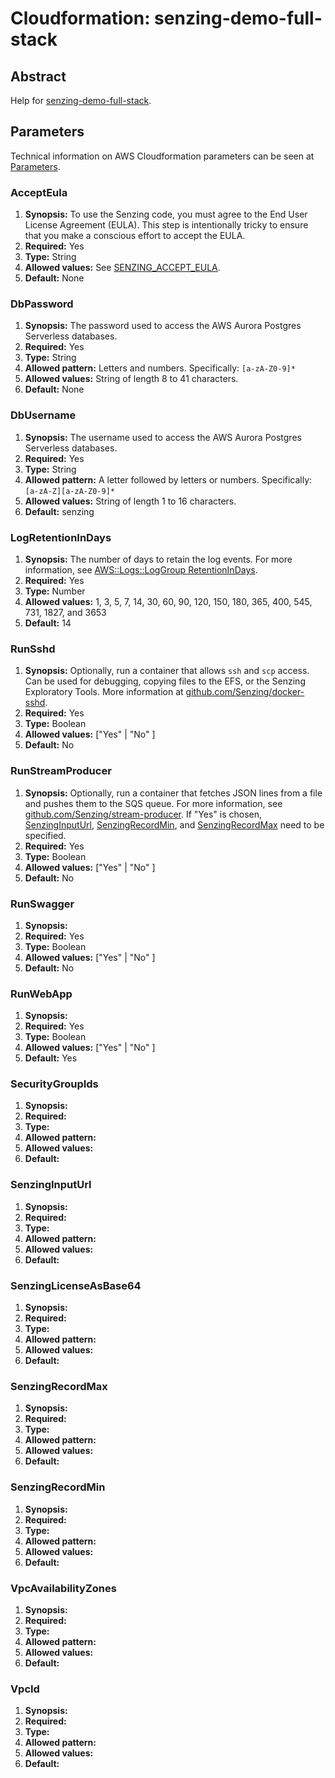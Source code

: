 # Cloudformation:  senzing-demo-full-stack

## Abstract

Help for
[senzing-demo-full-stack](https://github.com/Senzing/aws-cloudformation-ecs/tree/main/cloudformation/senzing-demo-full-stack).

## Parameters

Technical information on AWS Cloudformation parameters can be seen at
[Parameters](https://docs.aws.amazon.com/AWSCloudFormation/latest/UserGuide/parameters-section-structure.html).

### AcceptEula

1. **Synopsis:**
   To use the Senzing code, you must agree to the End User License Agreement (EULA).
   This step is intentionally tricky to ensure that you make a conscious effort to accept the EULA.
1. **Required:** Yes
1. **Type:** String
1. **Allowed values:** See [SENZING_ACCEPT_EULA](https://github.com/Senzing/knowledge-base/blob/master/lists/environment-variables.md#senzing_accept_eula).
1. **Default:** None

### DbPassword

1. **Synopsis:** The password used to access the AWS Aurora Postgres Serverless databases.
1. **Required:** Yes
1. **Type:** String
1. **Allowed pattern:** Letters and numbers. Specifically: `[a-zA-Z0-9]*`
1. **Allowed values:** String of length 8 to 41 characters.
1. **Default:** None

### DbUsername

1. **Synopsis:** The username used to access the AWS Aurora Postgres Serverless databases.
1. **Required:** Yes
1. **Type:** String
1. **Allowed pattern:** A letter followed by letters or numbers. Specifically: `[a-zA-Z][a-zA-Z0-9]*`
1. **Allowed values:** String of length 1 to 16 characters.
1. **Default:** senzing

### LogRetentionInDays

1. **Synopsis:**
   The number of days to retain the log events.
   For more information, see [AWS::Logs::LogGroup RetentionInDays](https://docs.aws.amazon.com/AWSCloudFormation/latest/UserGuide/aws-resource-logs-loggroup.html#cfn-logs-loggroup-retentionindays).
1. **Required:** Yes
1. **Type:** Number
1. **Allowed values:** 1, 3, 5, 7, 14, 30, 60, 90, 120, 150, 180, 365, 400, 545, 731, 1827, and 3653
1. **Default:** 14

### RunSshd

1. **Synopsis:**
   Optionally, run a container that allows `ssh` and `scp` access.
   Can be used for debugging, copying files to the EFS, or the Senzing Exploratory Tools.
   More information at [github.com/Senzing/docker-sshd](https://github.com/Senzing/docker-sshd).
1. **Required:** Yes
1. **Type:** Boolean
1. **Allowed values:**  ["Yes" | "No" ]
1. **Default:** No

### RunStreamProducer

1. **Synopsis:**
   Optionally, run a container that fetches JSON lines from a file and pushes them to the SQS queue.
   For more information, see [github.com/Senzing/stream-producer](https://github.com/Senzing/stream-producer).
   If "Yes" is chosen,
   [SenzingInputUrl](#senzinginputurl),
   [SenzingRecordMin](#senzingrecordmin),
   and
   [SenzingRecordMax](#senzingrecordmax)
   need to be specified.
1. **Required:** Yes
1. **Type:** Boolean
1. **Allowed values:**  ["Yes" | "No" ]
1. **Default:** No

### RunSwagger

1. **Synopsis:**
1. **Required:** Yes
1. **Type:** Boolean
1. **Allowed values:**  ["Yes" | "No" ]
1. **Default:** No

### RunWebApp

1. **Synopsis:**
1. **Required:** Yes
1. **Type:** Boolean
1. **Allowed values:**  ["Yes" | "No" ]
1. **Default:** Yes

### SecurityGroupIds

1. **Synopsis:**
1. **Required:**
1. **Type:**
1. **Allowed pattern:**
1. **Allowed values:**
1. **Default:**

### SenzingInputUrl

1. **Synopsis:**
1. **Required:**
1. **Type:**
1. **Allowed pattern:**
1. **Allowed values:**
1. **Default:**

### SenzingLicenseAsBase64

1. **Synopsis:**
1. **Required:**
1. **Type:**
1. **Allowed pattern:**
1. **Allowed values:**
1. **Default:**

### SenzingRecordMax

1. **Synopsis:**
1. **Required:**
1. **Type:**
1. **Allowed pattern:**
1. **Allowed values:**
1. **Default:**

### SenzingRecordMin

1. **Synopsis:**
1. **Required:**
1. **Type:**
1. **Allowed pattern:**
1. **Allowed values:**
1. **Default:**

### VpcAvailabilityZones

1. **Synopsis:**
1. **Required:**
1. **Type:**
1. **Allowed pattern:**
1. **Allowed values:**
1. **Default:**

### VpcId

1. **Synopsis:**
1. **Required:**
1. **Type:**
1. **Allowed pattern:**
1. **Allowed values:**
1. **Default:**
